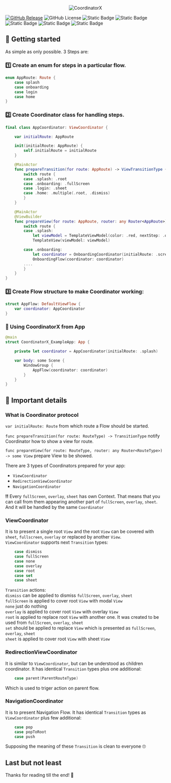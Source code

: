 <p align="center">
  <img src="https://github.com/user-attachments/assets/36d67d5c-6122-4134-bacd-67b0a5c78edb?raw=true" alt="CoordinatorX"/>
</p>

[![GitHub Release](https://img.shields.io/github/release/edon2005/coordinatorx.svg)](https://github.com/edon2005/coordinatorx/releases)
![GitHub License](https://img.shields.io/github/license/edon2005/coordinatorx)
![Static Badge](https://img.shields.io/badge/iOS-16.0-FF0000)
![Static Badge](https://img.shields.io/badge/swift_6-ready-green)
![Static Badge](https://img.shields.io/badge/UI-SwiftUI-green)
![Static Badge](https://img.shields.io/badge/SPM-ready-green)
![Static Badge](https://img.shields.io/badge/demo-In_progress-0000FF)

## 👋 Getting started

As simple as only possible. 3 Steps are:

### 1️⃣ Create an enum for steps in a particular flow.

```swift
enum AppRoute: Route {
    case splash
    case onboarding
    case login
    case home
}
```

### 2️⃣ Create Coordinator class for handling steps.

```swift
final class AppCoordinator: ViewCoordinator {

    var initialRoute: AppRoute

    init(initialRoute: AppRoute) {
        self.initialRoute = initialRoute
    }

    @MainActor
    func prepareTransition(for route: AppRoute) -> ViewTransitionType {
        switch route {
        case .splash: .root
        case .onboarding: .fullScreen
        case .login: .sheet
        case .home: .multiple(.root, .dismiss)
        }
    }

    @MainActor
    @ViewBuilder
    func prepareView(for route: AppRoute, router: any Router<AppRoute>) -> some View {
        switch route {
        case .splash:
            let viewModel = TemplateViewModel(color: .red, nextStep: .onboarding, router: router)
            TemplateView(viewModel: viewModel)

        case .onboarding:
            let coordinator = OnboardingCoordinator(initialRoute: .screen1, parentRouter: router)
            OnboardingFlow(coordinator: coordinator)
        ....
        }
    }
}
```

### 3️⃣ Create Flow structure to make Coordinator working:

```swift
struct AppFlow: DefaultViewFlow {
    var coordinator: AppCoordinator
}
```

### 🏁 Using CoordinatorX from App

```swift
@main
struct CoordinatorX_ExampleApp: App {

    private let coordinator = AppCoordinator(initialRoute: .splash)

    var body: some Scene {
        WindowGroup {
            AppFlow(coordinator: coordinator)
        }
    }
}
```

## 🔔 Important details

### What is Coordinator protocol

`var initialRoute: Route` from which route a Flow should be started.

`func prepareTransition(for route: RouteType) -> TransitionType` notify Coordinator how to show a view for route.

`func prepareView(for route: RouteType, router: any Router<RouteType>) -> some View` prepare View to be showed.
 
There are 3 types of Coordinators prepared for your app:
- `ViewCoordinator`
- `RedirectionViewCoordinator`
- `NavigationCoordinator`

**‼️** Every `fullScreen`, `overlay`, `sheet` has own Context. That means that you can call from them appearing another part of `fullScreen`, `overlay`, `sheet`. And it will be handled by the same `Coordinator`

### ViewCoordinator
It is to present a single root `View` and the root `View` can be covered with `sheet`, `fullscreen`, `overlay` or replaced by another `View`.\
`ViewCoordinator` supports next `Transition` types:
```swift
    case dismiss
    case fullScreen
    case none
    case overlay
    case root
    case set
    case sheet
```

`Transition` actions:\
`dismiss` can be applied to dismiss `fullScreen`, `overlay`, `sheet`\
`fullScreen` is applied to cover root `View` with modal `View`\
`none` just do nothing\
`overlay` is applied to cover root `View` with overlay `View`\
`root` is applied to replace root `View` with another one. It was created to be used from `fullScreen`, `overlay`, `sheet`\
`set` should be applied to replace `View` which is presented as `fullScreen`, `overlay`, `sheet`\
`sheet` is applied to cover root `View` with sheet `View`

### RedirectionViewCoordinator
It is similar to `ViewCoordinator`, but can be understood as children coordinator. It has identical `Transition` types plus one additional:
```swift
    case parent(ParentRouteType)
```
Which is used to triger action on parent flow.

### NavigationCoordinator
It is to present Navigation Flow. It has identical `Transition` types as `ViewCoordinator` plus few additional:
```swift
    case pop
    case popToRoot
    case push
```
Supposing the meaning of these `Transition` is clean to everyone 🙄

## Last but not least 

Thanks for reading till the end! 🫡
